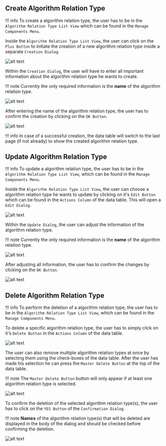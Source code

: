 #
## Create Algorithm Relation Type

!!! info 
    To create a algorithm relation type, the user has to be in the ``Algorithm Relation Type List View`` which can be found in the ``Manage Components Menu``.
	
Inside the ``Algorithm Relation Type List View``, the user can click on the ``Plus Button`` to initiate the creation of a new algorithm relation type inside a separate ``Creation Dialog``.

![alt text](../images/algorithm_relation_type/Create_Algorithm_Relation_Type_-_Step_1.PNG "Open creation dialog")

Within the ``Creation Dialog``, the user will have to enter all important information about the algorithm relation type he wants to create.

!!! note 
    Currently the only required information is the **name** of the algorithm relation type.
	
![alt text](../images/algorithm_relation_type/Create_Algorithm_Relation_Type_-_Step_2.PNG "Structure of creation dialog")
	
After entering the name of the algorithm relation type, the user has to confirm the creation by clicking on the ``OK Button``.

![alt text](../images/algorithm_relation_type/Create_Algorithm_Relation_Type_-_Step_3.PNG "Confirm creation")

!!! info 
    In case of a successful creation, the data table will switch to the last page (if not already) to show the created algorithm relation type.
	
## Update Algorithm Relation Type

!!! info 
    To update a algorithm relation type, the user has to be in the ``Algorithm Relation Type List View``, which can be found in the ``Manage Components Menu``.
	
Inside the ``Algorithm Relation Type List View``, the user can choose a algorithm relation type he wants to update by clicking on it's ``Edit Button`` which can be found in the ``Actions Column`` of the data table.
This will open a ``Edit Dialog``.

![alt text](../images/algorithm_relation_type/Update_Algorithm_Relation_Type_-_Step_1.PNG "Open update dialog")

Within the ``Update Dialog``, the user can adjust the information of the algorithm relation type.

!!! note 
    Currently the only required information is the **name** of the algorithm relation type.
	
![alt text](../images/algorithm_relation_type/Update_Algorithm_Relation_Type_-_Step_2.PNG "Structure of update dialog")
	
After adjusting all information, the user has to confirm the changes by clicking on the ``OK Button``.

![alt text](../images/algorithm_relation_type/Update_Algorithm_Relation_Type_-_Step_3.PNG "Confirm update")

## Delete Algorithm Relation Type

!!! info 
    To perform the deletion of a algorithm relation type, the user has to be in the ``Algorithm Relation Type List View``, which can be found in the ``Manage Components Menu``.
	
To delete a specific algorithm relation type, the user has to simply click on it's ``Delete Button`` in the ``Actions Column`` of the data table.

![alt text](../images/algorithm_relation_type/Delete_Algorithm_Relation_Type_-_Step_1.1.PNG "Delete single algorithm relation type")

The user can also remove multiple algorithm relation types at once by selecting them using the check-boxes of the data table. After the user has made his selection he can press the ``Master Delete Button`` at the top of the data table.

!!! note 
    The ``Master Delete Button`` button will only appear if at least one algorithm relation type is selected.
	
![alt text](../images/algorithm_relation_type/Delete_Algorithm_Relation_Type_-_Step_1.2.PNG "Delete multiple algorithm relation types")
	
To confirm the deletion of the selected algorithm relation type(s), the user has to click on the ``YES Button`` of the ``Confirmation Dialog``.

!!! note 
    **Names** of the algorithm relation type(s) that will be deleted are displayed in the body of the dialog and should be checked before confirming the deletion.

![alt text](../images/algorithm_relation_type/Delete_Algorithm_Relation_Type_-_Step_2.PNG "Confirm deletion")

